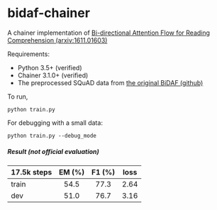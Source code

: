 # bidaf-chainer
A chainer implementation of [Bi-directional Attention Flow for Reading Comprehension (arxiv:1611.01603)](https://arxiv.org/abs/1611.01603)

Requirements:
* Python 3.5+ (verified)
* Chainer 3.1.0+ (verified)
* The preprocessed SQuAD data from [the original BiDAF (github)](https://github.com/allenai/bi-att-flow)

To run,
```
python train.py
```

For debugging with a small data:
```
python train.py --debug_mode
```

##### Result (not official evaluation)

| 17.5k steps | EM (%) | F1 (%) | loss |
| ----------- |:------:|:------:|:----:|
| train       | 54.5   | 77.3   | 2.64 |
| dev         | 51.0   | 76.7   | 3.16 |

